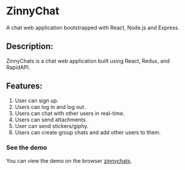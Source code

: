 # ZinnyChat
A chat web application bootstrapped with React, Node.js and Express.

## Description:

ZinnyChats is a chat web application built using React, Redux, and RapidAPI.

## Features:
1. User can sign up.
2. Users can log in and log out.
3. Users can chat with other users in real-time.
4. Users can send attachments.
5. User can send stickers/giphy.
6. Users can create group chats and add other users to them.

### See the demo
You can view the demo on the browser [zinnychats](https://zinnychats.netlify.app).
